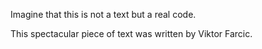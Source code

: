 Imagine that this is not a text but a real code.

This spectacular piece of text was written by Viktor Farcic.
